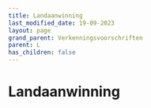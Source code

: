 ```yaml
---
title: Landaanwinning
last_modified_date: 19-09-2023
layout: page
grand_parent: Verkenningsvoorschriften
parent: L
has_children: false
---
```


Landaanwinning
==============

